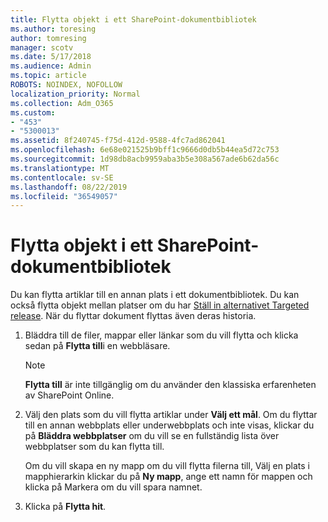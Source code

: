 ```yaml
---
title: Flytta objekt i ett SharePoint-dokumentbibliotek
ms.author: toresing
author: tomresing
manager: scotv
ms.date: 5/17/2018
ms.audience: Admin
ms.topic: article
ROBOTS: NOINDEX, NOFOLLOW
localization_priority: Normal
ms.collection: Adm_O365
ms.custom:
- "453"
- "5300013"
ms.assetid: 8f240745-f75d-412d-9588-4fc7ad862041
ms.openlocfilehash: 6e68e021525b9bff1c9666d0db5b44ea5d72c753
ms.sourcegitcommit: 1d98db8acb9959aba3b5e308a567ade6b62da56c
ms.translationtype: MT
ms.contentlocale: sv-SE
ms.lasthandoff: 08/22/2019
ms.locfileid: "36549057"
---
```

# <a name="move-items-in-a-sharepoint-document-library"></a>Flytta objekt i ett SharePoint-dokumentbibliotek

Du kan flytta artiklar till en annan plats i ett dokumentbibliotek. Du kan också flytta objekt mellan platser om du har [Ställ in alternativet Targeted release](https://go.microsoft.com/fwlink/?linkid=622980). När du flyttar dokument flyttas även deras historia.
  
1. Bläddra till de filer, mappar eller länkar som du vill flytta och klicka sedan på **Flytta till**i en webbläsare.

    > [!NOTE]
    > **Flytta till** är inte tillgänglig om du använder den klassiska erfarenheten av SharePoint Online.
  
2. Välj den plats som du vill flytta artiklar under **Välj ett mål**. Om du flyttar till en annan webbplats eller underwebbplats och inte visas, klickar du på **Bläddra webbplatser** om du vill se en fullständig lista över webbplatser som du kan flytta till.

    Om du vill skapa en ny mapp om du vill flytta filerna till, Välj en plats i mapphierarkin klickar du på **Ny mapp**, ange ett namn för mappen och klicka på Markera om du vill spara namnet.

3. Klicka på **Flytta hit**.
